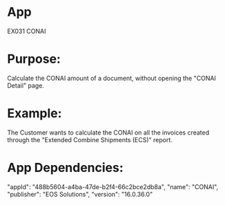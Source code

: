 # App
EX031 CONAI

# Purpose: 
Calculate the CONAI amount of a document, without opening the "CONAI Detail" page.

# Example:
The Customer wants to calculate the CONAI on all the invoices created through the "Extended Combine Shipments (ECS)" report.
	
# App Dependencies:
"appId": "488b5604-a4ba-47de-b2f4-66c2bce2db8a",
"name": "CONAI",
"publisher": "EOS Solutions",
"version": "16.0.36.0"

